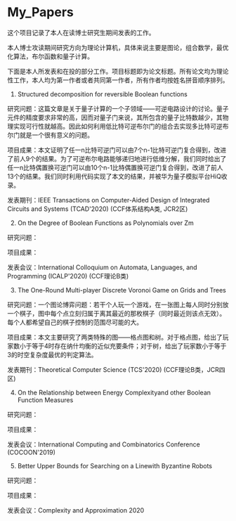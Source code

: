 # My_Papers

这个项目记录了本人在读博士研究生期间发表的工作。

本人博士攻读期间研究方向为理论计算机，具体来说主要是图论，组合数学，最优化算法，布尔函数和量子计算。

下面是本人所发表和在投的部分工作。项目标题即为论文标题。所有论文均为理论性工作，本人均为第一作者或者共同第一作者，所有作者均按姓名拼音顺序排列。

1. Structured decomposition for reversible Boolean functions

研究问题：这篇文章是关于量子计算的一个子领域——可逆电路设计的讨论。量子元件的精度要求非常的高，因而对量子门来说，其所包含的量子比特数越少，其物理实现可行性就越高。因此如何利用低比特可逆布尔门的组合去实现多比特可逆布尔门就是一个很有意义的问题。

项目成果：本文证明了任一n比特可逆门可以由7个n-1比特可逆门复合得到，改进了前人9个的结果。为了可逆布尔电路能够递归地进行低维分解，我们同时给出了任一n比特偶置换可逆门可以由10个n-1比特偶置换可逆门复合得到，改进了前人13个的结果。我们同时利用代码实现了本文的结果，并被华为量子模拟平台HiQ收录。

发表期刊：IEEE Transactions on Computer-Aided Design of Integrated Circuits and Systems (TCAD'2020) (CCF体系结构A类, JCR2区)

2. On the Degree of Boolean Functions as Polynomials over Zm

研究问题：

项目成果：

发表会议：International Colloquium on Automata, Languages, and Programming (ICALP'2020) (CCF理论B类)

3. The One-Round Multi-player Discrete Voronoi Game on Grids and Trees

研究问题：一个图论博弈问题：若干个人玩一个游戏，在一张图上每人同时分别放一个棋子，图中每个点立刻归属于离其最近的那枚棋子（同时最近则该点无效）。每个人都希望自己的棋子控制的范围尽可能的大。

项目成果：本文主要研究了两类特殊的图——格点图和树。对于格点图，给出了玩家数小于等于4时存在纳什均衡的近似充要条件；对于树，给出了玩家数小于等于3的时空复杂度最优的判定算法。

发表期刊：Theoretical Computer Science (TCS'2020) (CCF理论B类，JCR四区)

4. On the Relationship between Energy Complexityand other Boolean Function Measures

研究问题：

项目成果：

发表会议：International Computing and Combinatorics Conference (COCOON'2019)

5. Better Upper Bounds for Searching on a Linewith Byzantine Robots

研究问题：

项目成果：

发表会议：Complexity and Approximation 2020
